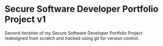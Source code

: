 # Secure Software Developer Portfolio Project v1

Second iteration of my Secure Software Developer Portfolio Project redesigned from scratch and tracked using git for version control.
